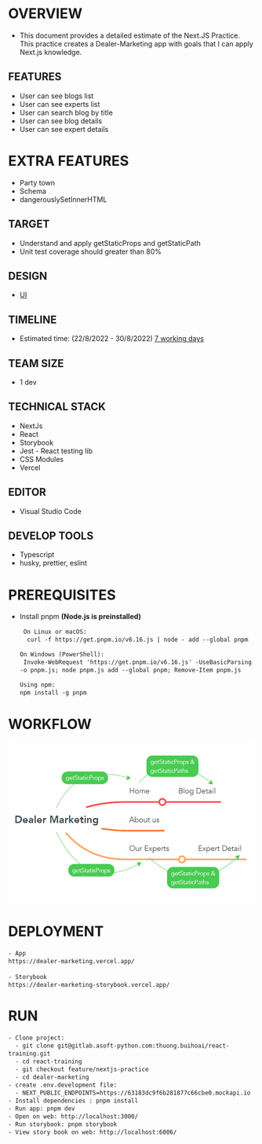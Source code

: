 # OVERVIEW

- This document provides a detailed estimate of the Next.JS Practice. This practice creates a Dealer-Marketing app with goals that I can apply Next.js knowledge.

## FEATURES

- User can see blogs list
- User can see experts list
- User can search blog by title
- User can see blog details
- User can see expert details

# EXTRA FEATURES

- Party town
- Schema
- dangerouslySetInnerHTML

## TARGET

- Understand and apply getStaticProps and getStaticPath
- Unit test coverage should greater than 80%

## DESIGN

- [UI](https://www.dealermarketing.com/)

## TIMELINE

- Estimated time: (22/8/2022 - 30/8/2022) [7 working days](https://docs.google.com/document/d/1Z6lftn0NQNdCeZ4BgTOoaTBS9kBSNZv_awwHmY10o0U/edit#heading=h.b81umtm0t9oh)

## TEAM SIZE

- 1 dev

## TECHNICAL STACK

- NextJs
- React
- Storybook
- Jest - React testing lib
- CSS Modules
- Vercel

## EDITOR

- Visual Studio Code

## DEVELOP TOOLS

- Typescript
- husky, prettier, eslint

# PREREQUISITES

- Install pnpm **(Node.js is preinstalled)**

  ```
   On Linux or macOS:
    curl -f https://get.pnpm.io/v6.16.js | node - add --global pnpm
  ```

  ```
  On Windows (PowerShell):
   Invoke-WebRequest 'https://get.pnpm.io/v6.16.js' -UseBasicParsing -o pnpm.js; node pnpm.js add --global pnpm; Remove-Item pnpm.js
  ```

  ```
  Using npm:
  npm install -g pnpm
  ```

# WORKFLOW

![](./public/images/workflow.png)

# DEPLOYMENT

```
- App
https://dealer-marketing.vercel.app/

- Storybook
https://dealer-marketing-storybook.vercel.app/
```

# RUN

```
- Clone project:
  - git clone git@gitlab.asoft-python.com:thuong.buihoai/react-training.git
  - cd react-training
  - git checkout feature/nextjs-practice
  - cd dealer-marketing
- create .env.development file:
  - NEXT_PUBLIC_ENDPOINTS=https://63183dc9f6b281877c66cbe0.mockapi.io
- Install dependencies : pnpm install
- Run app: pnpm dev
- Open on web: http://localhost:3000/
- Run storybook: pnpm storybook
- View story book on web: http://localhost:6006/
```
